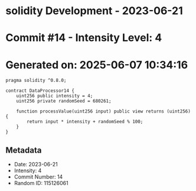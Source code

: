 ﻿# solidity Development - 2023-06-21
# Commit #14 - Intensity Level: 4
# Generated on: 2025-06-07 10:34:16
```solidity
pragma solidity ^0.8.0;

contract DataProcessor14 {
    uint256 public intensity = 4;
    uint256 private randomSeed = 680261;

    function processValue(uint256 input) public view returns (uint256) {
        return input * intensity + randomSeed % 100;
    }
}
```
## Metadata
- Date: 2023-06-21
- Intensity: 4
- Commit Number: 14
- Random ID: 115126061
